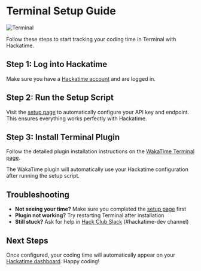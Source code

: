 # Terminal Setup Guide

![Terminal](/images/editor-icons/terminal-128.png)

Follow these steps to start tracking your coding time in Terminal with Hackatime.

## Step 1: Log into Hackatime

Make sure you have a [Hackatime account](https://hackatime.hackclub.com) and are logged in.

## Step 2: Run the Setup Script

Visit the [setup page](https://hackatime.hackclub.com/my/wakatime_setup) to automatically configure your API key and endpoint. This ensures everything works perfectly with Hackatime.

## Step 3: Install Terminal Plugin

Follow the detailed plugin installation instructions on the [WakaTime Terminal page](https://wakatime.com/terminal).

The WakaTime plugin will automatically use your Hackatime configuration after running the setup script.

## Troubleshooting

- **Not seeing your time?** Make sure you completed the [setup page](https://hackatime.hackclub.com/my/wakatime_setup) first
- **Plugin not working?** Try restarting Terminal after installation
- **Still stuck?** Ask for help in [Hack Club Slack](https://hackclub.slack.com) (#hackatime-dev channel)

## Next Steps

Once configured, your coding time will automatically appear on your [Hackatime dashboard](https://hackatime.hackclub.com). Happy coding!
